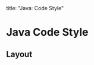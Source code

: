 <frontmatter>
title: "Java: Code Style"
</frontmatter>

<link rel="stylesheet" href="{{baseUrl}}/css/textbook.css">

<div class="website-content" id="all">

<div id="title">

# Java Code Style
</div>

## Layout

<panel header="Basic Indentation"
    type="seamless" alt="indentation" expanded>
  <include src="rule-basicIndentation/index.md#main" />
</panel>
<panel header="Line Length"
    type="seamless" alt="line length" expanded>
  <include src="rule-lineLength/index.md#main" />
</panel>



</div>
